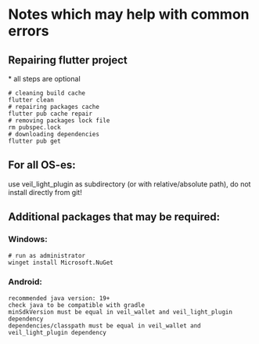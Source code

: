 # Notes which may help with common errors

## Repairing flutter project
\* all steps are optional
```
# cleaning build cache
flutter clean
# repairing packages cache
flutter pub cache repair 
# removing packages lock file
rm pubspec.lock
# downloading dependencies
flutter pub get
```

## For all OS-es:
use veil_light_plugin as subdirectory (or with relative/absolute path), do not install directly from git!


## Additional packages that may be required:
### Windows:
```
# run as administrator
winget install Microsoft.NuGet
```

### Android:
```
recommended java version: 19+
check java to be compatible with gradle
minSdkVersion must be equal in veil_wallet and veil_light_plugin dependency
dependencies/classpath must be equal in veil_wallet and veil_light_plugin dependency
```